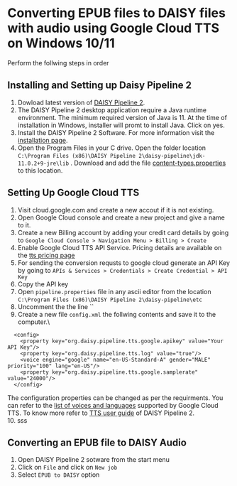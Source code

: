 # Converting EPUB files to DAISY files with audio using Google Cloud TTS on Windows 10/11

Perform the follwing steps in order

## Installing and Setting up Daisy Pipeline 2
1. Dowload latest version of [DAISY Pipeline 2](https://daisy.github.io/pipeline/Download.html).
2. The DAISY Pipeline 2 desktop application require a Java runtime environment. The minimum required version of Java is 11. At the time of installation in Windows, installer will promt to install Java. Click on yes. 
3. Install the DAISY Pipeline 2 Software. For more information visit the [installation page](https://daisy.github.io/pipeline/Get-Help/User-Guide/Installation/#system-requirements).
4. Open the Program Files in your C drive. Open the folder location `C:\Program Files (x86)\DAISY Pipeline 2\daisy-pipeline\jdk-11.0.2+9-jre\lib` . Download and add the file [content-types.properties](https://github.com/AdoptOpenJDK/openjdk-jdk11/blob/master/src/java.base/windows/classes/sun/net/www/content-types.properties) to this location.

## Setting Up Google Cloud TTS
1. Visit cloud.google.com and create a new accout if it is not existing.
2. Open Google Cloud console and create a new project and give a name to it.
3. Create a new Billing account by adding your credit card details by going to `Google Cloud Console > Navigation Menu > Billing > Create`
4. Enable Google Cloud TTS API Service. Pricing details are available on the [tts pricing page](https://cloud.google.com/text-to-speech/pricing)
5. For sending the conversion requsts to google cloud generate an API Key by going to `APIs & Services > Credentials > Create Credential > API Key`
6. Copy the API key
7. Open `pipeline.properties` file in any ascii editor from the location `C:\Program Files (x86)\DAISY Pipeline 2\daisy-pipeline\etc` 
8. Uncomment the the line ``
9. Create a new file `config.xml` the follwing contents and save it to the computer.\
```html\
  <config>  
    <property key="org.daisy.pipeline.tts.google.apikey" value="Your API Key"/>
    <property key="org.daisy.pipeline.tts.log" value="true"/>
    <voice engine="google" name="en-US-Standard-A" gender="MALE" priority="100" lang="en-US"/>
    <property key="org.daisy.pipeline.tts.google.samplerate" value="24000"/>
  </config>
 ```
The configuration properties can be changed as per the requirments. You can refer to the [list of voices and languages](https://cloud.google.com/text-to-speech/docs/voices) supported by Google Cloud TTS. To know more refer to [TTS user guide](http://daisy.github.io/pipeline/Get-Help/User-Guide/Text-To-Speech/) of DAISY Pipeline 2.\
10. sss

## Converting an EPUB file to DAISY Audio
1. Open DAISY Pipeline 2 sotware from the start menu
2. Click on `File` and click on `New job`
3. Select `EPUB to DAISY` option

